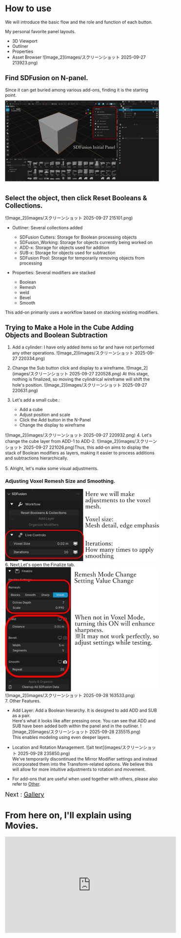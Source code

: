 # How to use
We will introduce the basic flow and the role and function of each button.

My personal favorite panel layouts.

- 3D Viewport
- Outliner
- Properties
- Asset Browser
 ![Image_2](images/スクリーンショット 2025-09-27 213923.png)

## Find SDFusion on N-panel.
Since it can get buried among various add-ons, finding it is the starting point.
 ![Image_2](images/SDFusion8P.png)

## Select the object, then click Reset Booleans & Collections.
![Image_2](images/スクリーンショット 2025-09-27 215101.png)

- Outliner: Several collections added
    - SDFusion Cutters: Storage for Boolean processing objects
    - SDFusion_Working: Storage for objects currently being worked on
    - ADD-x: Storage for objects used for addition
    - SUB-x: Storage for objects used for subtraction
    - SDFusion Pool: Storage for temporarily removing objects from processing

- Properties: Several modifiers are stacked
    - Boolean
    - Remesh
    - weld
    - Bevel
    - Smooth

This add-on primarily uses a workflow based on stacking existing modifiers.

## Trying to Make a Hole in the Cube Adding Objects and Boolean Subtraction
1. Add a cylinder: I have only added items so far and have not performed any other operations.
![Image_2](images/スクリーンショット 2025-09-27 220334.png)

2. Change the Sub button click and display to a wireframe.
![Image_2](images/スクリーンショット 2025-09-27 220528.png)
At this stage, nothing is finalized, so moving the cylindrical wireframe will shift the hole's position.
![Image_2](images/スクリーンショット 2025-09-27 220631.png)

3. Let's add a small cube.: 
    - Add a cube
    - Adjust position and scale
    - Click the Add button in the N-Panel
    - Change the display to wireframe

![Image_2](images/スクリーンショット 2025-09-27 220932.png)
4. Let's change the cube layer from ADD-1 to ADD-2.
![Image_2](images/スクリーンショット 2025-09-27 221026.png)Thus, this add-on aims to display the stack of Boolean modifiers as layers, making it easier to process additions and subtractions hierarchically.<br><br>
5. Alright, let's make some visual adjustments.
### Adjusting Voxel Remesh Size and Smoothing.
![Image_2](images/image1-8824.png)<br>
6. Next,Let's open the Finalize tab.<br>
![Image_2](images/image7-88245.png)
![Image_2](images/スクリーンショット 2025-09-28 163533.png)<br>
7. Other Features.

- Add Layer: Add a Boolean hierarchy. It is designed to add ADD and SUB as a pair.<br>
Here's what it looks like after pressing once. You can see that ADD and SUB have been added both within the panel and in the outliner.
![Image_2](images/スクリーンショット 2025-09-28 235515.png)<br>
This enables modeling using even deeper layers.<br>
- Location and Rotation Management.
![alt text](images/スクリーンショット 2025-09-28 235850.png)<br>
We've temporarily discontinued the Mirror Modifier settings and instead incorporated them into the Transform-related options. We believe this will allow for more intuitive adjustments to rotation and movement.<br>

- For add-ons that are useful when used together with others, please also refer to [Other](other.md).


<span style="font-size: 20px;">Next : [Gallery](gallery.md)</span>

# From here on, I'll explain using Movies.

<iframe width="560" height="315" src="https://www.youtube.com/embed/ZIwjDKKdhYc" title="YouTube video player" frameborder="0" allow="accelerometer; autoplay; clipboard-write; encrypted-media; gyroscope; picture-in-picture; web-share" referrerpolicy="strict-origin-when-cross-origin" allowfullscreen></iframe>


